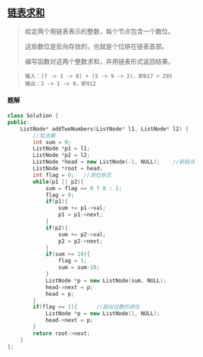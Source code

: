 ## [链表求和](https://leetcode.cn/problems/sum-lists-lcci/submissions/476893427/)

> 给定两个用链表表示的整数，每个节点包含一个数位。
>
> 这些数位是反向存放的，也就是个位排在链表首部。
>
> 编写函数对这两个整数求和，并用链表形式返回结果。

> ```
> 输入：(7 -> 1 -> 6) + (5 -> 9 -> 2)，即617 + 295
> 输出：2 -> 1 -> 9，即912
> ```



#### 题解

```c++
class Solution {
public:
    ListNode* addTwoNumbers(ListNode* l1, ListNode* l2) {
        //加法器
        int sum = 0;
        ListNode *p1 = l1;
        ListNode *p2 = l2;
        ListNode *head = new ListNode(-1, NULL);    //新结点
        ListNode *root = head;
        int flag = 0;   //进位标志
        while(p1 || p2){
            sum = flag == 0 ? 0 : 1;
            flag = 0;
            if(p1){
                sum += p1->val;
                p1 = p1->next;
            }
            if(p2){
                sum += p2->val;
                p2 = p2->next;
            }
            if(sum >= 10){
                flag = 1;
                sum = sum-10;
            } 
            ListNode *p = new ListNode(sum, NULL);
            head->next = p;
            head = p;
        }
        if(flag == 1){      //超出位数的进位
            ListNode *p = new ListNode(1, NULL);
            head->next = p;
        }
        return root->next;
    }
};
```

